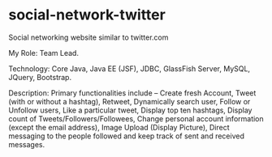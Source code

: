# social-network-twitter
Social networking website similar to twitter.com

My Role: Team Lead.

Technology: Core Java, Java EE (JSF), JDBC, GlassFish Server, MySQL, JQuery, Bootstrap.

Description:
Primary functionalities include – Create fresh Account, Tweet (with or without a hashtag), Retweet, Dynamically search user, Follow or Unfollow users, Like a particular tweet, Display top ten hashtags, Display count of Tweets/Followers/Followees, Change personal account information (except the email address), Image Upload (Display Picture), Direct messaging to the people followed and keep track of sent and received messages.
